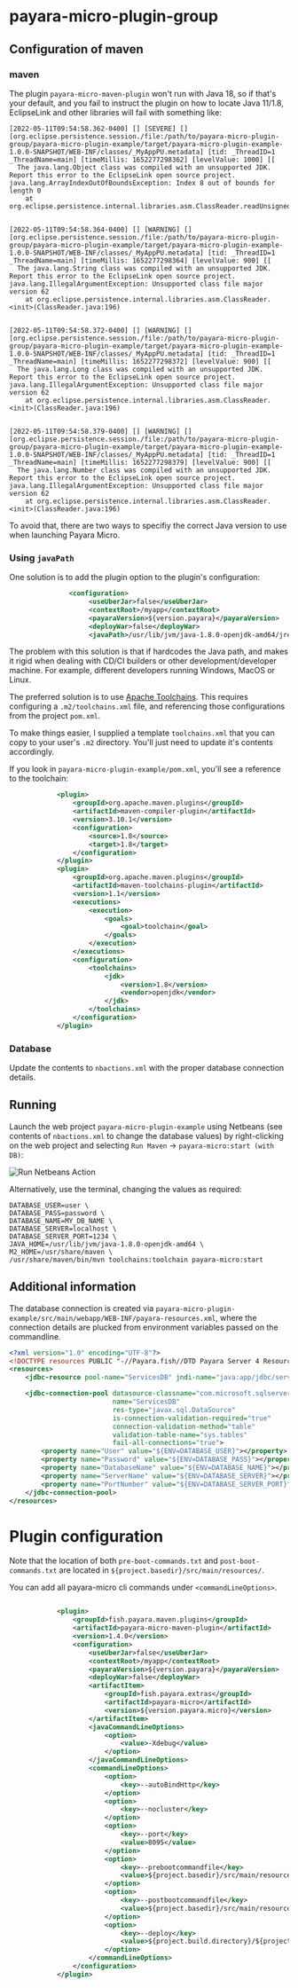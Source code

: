 # payara-micro-plugin-group

## Configuration of maven

### maven

The plugin `payara-micro-maven-plugin` won't run with Java 18, so if that's your default, and you fail to instruct the plugin on how to locate Java 11/1.8, EclipseLink and other libraries will fail with something like:

```
[2022-05-11T09:54:58.362-0400] [] [SEVERE] [] [org.eclipse.persistence.session./file:/path/to/payara-micro-plugin-group/payara-micro-plugin-example/target/payara-micro-plugin-example-1.0.0-SNAPSHOT/WEB-INF/classes/_MyAppPU.metadata] [tid: _ThreadID=1 _ThreadName=main] [timeMillis: 1652277298362] [levelValue: 1000] [[
  The java.lang.Object class was compiled with an unsupported JDK. Report this error to the EclipseLink open source project.
java.lang.ArrayIndexOutOfBoundsException: Index 8 out of bounds for length 0
    at org.eclipse.persistence.internal.libraries.asm.ClassReader.readUnsignedShort(ClassReader.java:3573)


[2022-05-11T09:54:58.364-0400] [] [WARNING] [] [org.eclipse.persistence.session./file:/path/to/payara-micro-plugin-group/payara-micro-plugin-example/target/payara-micro-plugin-example-1.0.0-SNAPSHOT/WEB-INF/classes/_MyAppPU.metadata] [tid: _ThreadID=1 _ThreadName=main] [timeMillis: 1652277298364] [levelValue: 900] [[
  The java.lang.String class was compiled with an unsupported JDK. Report this error to the EclipseLink open source project.
java.lang.IllegalArgumentException: Unsupported class file major version 62
    at org.eclipse.persistence.internal.libraries.asm.ClassReader.<init>(ClassReader.java:196)


[2022-05-11T09:54:58.372-0400] [] [WARNING] [] [org.eclipse.persistence.session./file:/path/to/payara-micro-plugin-group/payara-micro-plugin-example/target/payara-micro-plugin-example-1.0.0-SNAPSHOT/WEB-INF/classes/_MyAppPU.metadata] [tid: _ThreadID=1 _ThreadName=main] [timeMillis: 1652277298372] [levelValue: 900] [[
  The java.lang.Long class was compiled with an unsupported JDK. Report this error to the EclipseLink open source project.
java.lang.IllegalArgumentException: Unsupported class file major version 62
    at org.eclipse.persistence.internal.libraries.asm.ClassReader.<init>(ClassReader.java:196)


[2022-05-11T09:54:58.379-0400] [] [WARNING] [] [org.eclipse.persistence.session./file:/path/to/payara-micro-plugin-group/payara-micro-plugin-example/target/payara-micro-plugin-example-1.0.0-SNAPSHOT/WEB-INF/classes/_MyAppPU.metadata] [tid: _ThreadID=1 _ThreadName=main] [timeMillis: 1652277298379] [levelValue: 900] [[
  The java.lang.Number class was compiled with an unsupported JDK. Report this error to the EclipseLink open source project.
java.lang.IllegalArgumentException: Unsupported class file major version 62
    at org.eclipse.persistence.internal.libraries.asm.ClassReader.<init>(ClassReader.java:196)
```

To avoid that, there are two ways to specifiy the correct Java version to use when launching Payara Micro.

### Using `javaPath`

One solution is to add the plugin <javaPath> option to the plugin's configuration:

```xml
               <configuration>
                    <useUberJar>false</useUberJar>
                    <contextRoot>/myapp</contextRoot>
                    <payaraVersion>${version.payara}</payaraVersion>
                    <deployWar>false</deployWar>                    
                    <javaPath>/usr/lib/jvm/java-1.8.0-openjdk-amd64/jre/bin/java</javaPath>
```

The problem with this solution is that if hardcodes the Java path, and makes it rigid when dealing with CD/CI builders or other development/developer machine.  For example, different developers running Windows, MacOS or Linux.

The preferred solution is to use [Apache Toolchains](https://maven.apache.org/guides/mini/guide-using-toolchains.html).  This requires configuring a `.m2/toolchains.xml` file, and referencing those configurations from the project `pom.xml`.

To make things easier, I supplied a template `toolchains.xml` that you can copy to your user's `.m2` directory.  You'll just need to update it's contents accordingly.

If you look in `payara-micro-plugin-example/pom.xml`, you'll see a reference to the toolchain:

```xml
            <plugin>
                <groupId>org.apache.maven.plugins</groupId>
                <artifactId>maven-compiler-plugin</artifactId>
                <version>3.10.1</version>
                <configuration>
                    <source>1.8</source>
                    <target>1.8</target>
                </configuration>
            </plugin>
            <plugin>
                <groupId>org.apache.maven.plugins</groupId>
                <artifactId>maven-toolchains-plugin</artifactId>
                <version>1.1</version>
                <executions>
                    <execution>
                        <goals>
                            <goal>toolchain</goal>
                        </goals>
                    </execution>
                </executions>
                <configuration>
                    <toolchains>
                        <jdk>
                            <version>1.8</version>
                            <vendor>openjdk</vendor>
                        </jdk>
                    </toolchains>
                </configuration>
            </plugin>
```

### Database

Update the contents to `nbactions.xml` with the proper database connection details.

## Running

Launch the web project `payara-micro-plugin-example` using Netbeans (see contents of `nbactions.xml` to change the database values) by right-clicking on the web project and selecting `Run Maven` -> `payara-micro:start (with DB)`:

![Run Netbeans Action](run-nb-action.png "Run Netbeans Action")

Alternatively, use the terminal, changing the values as required:

```shell
DATABASE_USER=user \
DATABASE_PASS=password \
DATABASE_NAME=MY_DB_NAME \
DATABASE_SERVER=localhost \
DATABASE_SERVER_PORT=1234 \
JAVA_HOME=/usr/lib/jvm/java-1.8.0-openjdk-amd64 \
M2_HOME=/usr/share/maven \
/usr/share/maven/bin/mvn toolchains:toolchain payara-micro:start
```

## Additional information

The database connection is created via `payara-micro-plugin-example/src/main/webapp/WEB-INF/payara-resources.xml`, where the connection details are plucked from environment variables passed on the commandline.

```xml
<?xml version="1.0" encoding="UTF-8"?>
<!DOCTYPE resources PUBLIC "-//Payara.fish//DTD Payara Server 4 Resource Definitions//EN" "https://raw.githubusercontent.com/payara/Payara-Server-Documentation/master/schemas/payara-resources_1_6.dtd">
<resources>
    <jdbc-resource pool-name="ServicesDB" jndi-name="java:app/jdbc/services-myapp" enabled="true" ></jdbc-resource>

    <jdbc-connection-pool datasource-classname="com.microsoft.sqlserver.jdbc.SQLServerDataSource"     
                          name="ServicesDB" 
                          res-type="javax.sql.DataSource"
                          is-connection-validation-required="true"
                          connection-validation-method="table"
                          validation-table-name="sys.tables"
                          fail-all-connections="true">
        <property name="User" value="${ENV=DATABASE_USER}"></property>
        <property name="Password" value="${ENV=DATABASE_PASS}"></property>
        <property name="DatabaseName" value="${ENV=DATABASE_NAME}"></property>
        <property name="ServerName" value="${ENV=DATABASE_SERVER}"></property>
        <property name="PortNumber" value="${ENV=DATABASE_SERVER_PORT}"></property>
    </jdbc-connection-pool>  
</resources>

```

# Plugin configuration

Note that the location of both `pre-boot-commands.txt` and `post-boot-commands.txt` are located in `${project.basedir}/src/main/resources/`.  

You can add all payara-micro cli commands under `<commandLineOptions>`.

```xml

            <plugin>
                <groupId>fish.payara.maven.plugins</groupId>
                <artifactId>payara-micro-maven-plugin</artifactId>
                <version>1.4.0</version>
                <configuration>
                    <useUberJar>false</useUberJar>
                    <contextRoot>/myapp</contextRoot>
                    <payaraVersion>${version.payara}</payaraVersion>
                    <deployWar>false</deployWar>
                    <artifactItem>
                        <groupId>fish.payara.extras</groupId>
                        <artifactId>payara-micro</artifactId>
                        <version>${version.payara.micro}</version>
                    </artifactItem>
                    <javaCommandLineOptions>
                        <option>
                            <value>-Xdebug</value>
                        </option>
                    </javaCommandLineOptions>
                    <commandLineOptions>
                        <option>
                            <key>--autoBindHttp</key>
                        </option>
                        <option>
                            <key>--nocluster</key>
                        </option>
                        <option>
                            <key>--port</key>
                            <value>8095</value>
                        </option>
                        <option>
                            <key>--prebootcommandfile</key>
                            <value>${project.basedir}/src/main/resources/pre-boot-commands.txt</value>
                        </option>
                        <option>
                            <key>--postbootcommandfile</key>
                            <value>${project.basedir}/src/main/resources/post-boot-commands.txt</value>
                        </option>
                        <option>
                            <key>--deploy</key>
                            <value>${project.build.directory}/${project.build.finalName}</value>
                        </option>
                    </commandLineOptions>
                </configuration>
            </plugin>
```